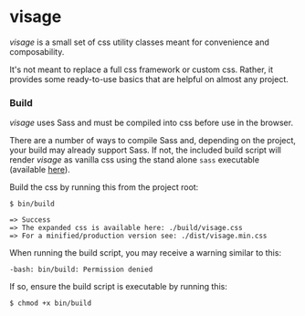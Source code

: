 # visage

*visage* is a small set of css utility classes meant for convenience and composability.

It's not meant to replace a full css framework or custom css. Rather, it provides some ready-to-use basics that are helpful on almost any project.

### Build
*visage* uses Sass and must be compiled into css before use in the browser.

There are a number of ways to compile Sass and, depending on the project, your build may already support Sass. If not, the included build script will render *visage* as vanilla css using the stand alone `sass` executable  (available [here](https://sass-lang.com/install)).

Build the css by running this from the project root:
```
$ bin/build

=> Success
=> The expanded css is available here: ./build/visage.css
=> For a minified/production version see: ./dist/visage.min.css
```

When running the build script, you may receive a warning similar to this:
```
-bash: bin/build: Permission denied
```

If so, ensure the build script is executable by running this:
```
$ chmod +x bin/build
```
